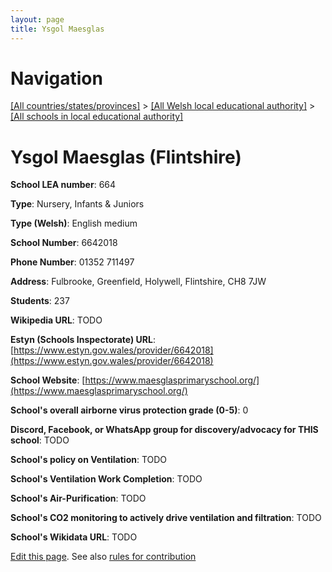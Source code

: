 ```yaml
---
layout: page
title: Ysgol Maesglas
---
```

# Navigation

[[All countries/states/provinces]](../../..) > [[All Welsh local educational authority]](../..) > [[All schools in local educational authority]](..)

# Ysgol Maesglas (Flintshire)

**School LEA number**: 664

**Type**: Nursery, Infants & Juniors

**Type (Welsh)**: English medium

**School Number**: 6642018

**Phone Number**: 01352 711497

**Address**: Fulbrooke, Greenfield, Holywell, Flintshire, CH8 7JW

**Students**: 237

**Wikipedia URL**: TODO

**Estyn (Schools Inspectorate) URL**: [https://www.estyn.gov.wales/provider/6642018](https://www.estyn.gov.wales/provider/6642018)

**School Website**: [https://www.maesglasprimaryschool.org/](https://www.maesglasprimaryschool.org/)

**School's overall airborne virus protection grade (0-5)**: 0

**Discord, Facebook, or WhatsApp group for discovery/advocacy for THIS school**: TODO

**School's policy on Ventilation**: TODO

**School's Ventilation Work Completion**: TODO

**School's Air-Purification**: TODO

**School's CO2 monitoring to actively drive ventilation and filtration**: TODO

**School's Wikidata URL**: TODO




[Edit this page](https://github.com/ventilate-schools/Wales/edit/prif/./Flintshire/Ysgol_Maesglas.md). See also [rules for contribution](../../../contribution-rules/)